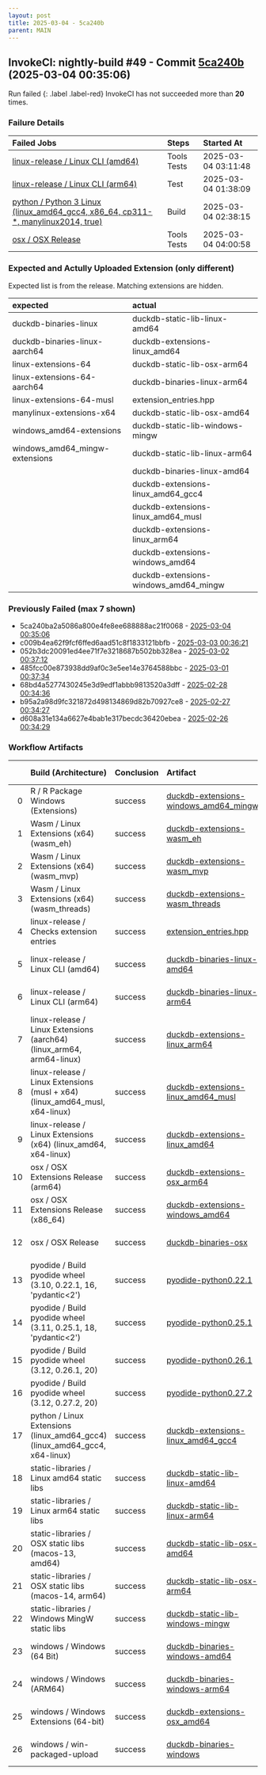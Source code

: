 ```yaml
---
layout: post
title: 2025-03-04 - 5ca240b
parent: MAIN
---
```



## InvokeCI: nightly-build #49 - Commit [5ca240b](https://github.com/duckdb/duckdb/actions/runs/13643493009) (2025-03-04 00:35:06)
 Run failed
{: .label .label-red}
InvokeCI has not succeeded more than **20** times.

### Failure Details

| Failed Jobs                                                                                                                                                   | Steps       | Started At          |
|:--------------------------------------------------------------------------------------------------------------------------------------------------------------|:------------|:--------------------|
| [linux-release / Linux CLI (amd64)](https://github.com/duckdb/duckdb/actions/runs/13643493009/job/38139146674)                                                | Tools Tests | 2025-03-04 03:11:48 |
| [linux-release / Linux CLI (arm64)](https://github.com/duckdb/duckdb/actions/runs/13643493009/job/38139146876)                                                | Test        | 2025-03-04 01:38:09 |
| [python / Python 3 Linux (linux_amd64_gcc4, x86_64, cp311-*, manylinux2014, true)](https://github.com/duckdb/duckdb/actions/runs/13643493009/job/38141439198) | Build       | 2025-03-04 02:38:15 |
| [osx / OSX Release](https://github.com/duckdb/duckdb/actions/runs/13643493009/job/38143556060)                                                                | Tools Tests | 2025-03-04 04:00:58 |

### Expected and Actully Uploaded Extension (only different)
Expected list is from the release.
Matching extensions are hidden.

| expected                       | actual                                |
|:-------------------------------|:--------------------------------------|
| duckdb-binaries-linux          | duckdb-static-lib-linux-amd64         |
| duckdb-binaries-linux-aarch64  | duckdb-extensions-linux_amd64         |
| linux-extensions-64            | duckdb-static-lib-osx-arm64           |
| linux-extensions-64-aarch64    | duckdb-binaries-linux-arm64           |
| linux-extensions-64-musl       | extension_entries.hpp                 |
| manylinux-extensions-x64       | duckdb-static-lib-osx-amd64           |
| windows_amd64-extensions       | duckdb-static-lib-windows-mingw       |
| windows_amd64_mingw-extensions | duckdb-static-lib-linux-arm64         |
|                                | duckdb-binaries-linux-amd64           |
|                                | duckdb-extensions-linux_amd64_gcc4    |
|                                | duckdb-extensions-linux_amd64_musl    |
|                                | duckdb-extensions-linux_arm64         |
|                                | duckdb-extensions-windows_amd64       |
|                                | duckdb-extensions-windows_amd64_mingw |

### Previously Failed (max 7 shown)

- 5ca240ba2a5086a800e4fe8ee688888ac21f0068 - [2025-03-04 00:35:06](https://github.com/duckdb/duckdb/actions/runs/13643493009)
- c009b4ea62f9fcf6ffed6aad51c8f1833121bbfb - [2025-03-03 00:36:21](https://github.com/duckdb/duckdb/actions/runs/13620956121)
- 052b3dc20091ed4ee71f7e3218687b502bb328ea - [2025-03-02 00:37:12](https://github.com/duckdb/duckdb/actions/runs/13610361490)
- 485fcc00e873938dd9af0c3e5ee14e3764588bbc - [2025-03-01 00:37:34](https://github.com/duckdb/duckdb/actions/runs/13599003683)
- 68bd4a5277430245e3d9edf1abbb9813520a3dff - [2025-02-28 00:34:36](https://github.com/duckdb/duckdb/actions/runs/13578702457)
- b95a2a98d9fc321872d498134869d82b70927ce8 - [2025-02-27 00:34:27](https://github.com/duckdb/duckdb/actions/runs/13556221101)
- d608a31e134a6627e4bab1e317becdc36420ebea - [2025-02-26 00:34:29](https://github.com/duckdb/duckdb/actions/runs/13533845953)

### Workflow Artifacts

|    | Build (Architecture)                                                        | Conclusion   | Artifact                                                                                                                | Uploaded at         |
|---:|:----------------------------------------------------------------------------|:-------------|:------------------------------------------------------------------------------------------------------------------------|:--------------------|
|  0 | R / R Package Windows (Extensions)                                          | success      | [duckdb-extensions-windows_amd64_mingw](https://github.com/duckdb/duckdb/actions/runs/13643493009/artifacts/2685807797) | 2025-03-04 01:52:28 |
|  1 | Wasm / Linux Extensions (x64) (wasm_eh)                                     | success      | [duckdb-extensions-wasm_eh](https://github.com/duckdb/duckdb/actions/runs/13643493009/artifacts/2685636532)             | 2025-03-04 01:07:37 |
|  2 | Wasm / Linux Extensions (x64) (wasm_mvp)                                    | success      | [duckdb-extensions-wasm_mvp](https://github.com/duckdb/duckdb/actions/runs/13643493009/artifacts/2685641341)            | 2025-03-04 01:09:00 |
|  3 | Wasm / Linux Extensions (x64) (wasm_threads)                                | success      | [duckdb-extensions-wasm_threads](https://github.com/duckdb/duckdb/actions/runs/13643493009/artifacts/2685656735)        | 2025-03-04 01:13:00 |
|  4 | linux-release / Checks extension entries                                    | success      | [extension_entries.hpp](https://github.com/duckdb/duckdb/actions/runs/13643493009/artifacts/2685657064)                 | 2025-03-04 01:13:05 |
|  5 | linux-release / Linux CLI (amd64)                                           | success      | [duckdb-binaries-linux-amd64](https://github.com/duckdb/duckdb/actions/runs/13643493009/artifacts/2685889733)           | 2025-03-04 02:14:50 |
|  6 | linux-release / Linux CLI (arm64)                                           | success      | [duckdb-binaries-linux-arm64](https://github.com/duckdb/duckdb/actions/runs/13643493009/artifacts/2685754422)           | 2025-03-04 01:38:09 |
|  7 | linux-release / Linux Extensions (aarch64) (linux_arm64, arm64-linux)       | success      | [duckdb-extensions-linux_arm64](https://github.com/duckdb/duckdb/actions/runs/13643493009/artifacts/2685988921)         | 2025-03-04 02:44:23 |
|  8 | linux-release / Linux Extensions (musl + x64) (linux_amd64_musl, x64-linux) | success      | [duckdb-extensions-linux_amd64_musl](https://github.com/duckdb/duckdb/actions/runs/13643493009/artifacts/2685919386)    | 2025-03-04 02:24:17 |
|  9 | linux-release / Linux Extensions (x64) (linux_amd64, x64-linux)             | success      | [duckdb-extensions-linux_amd64](https://github.com/duckdb/duckdb/actions/runs/13643493009/artifacts/2685626682)         | 2025-03-04 01:04:55 |
| 10 | osx / OSX Extensions Release (arm64)                                        | success      | [duckdb-extensions-osx_arm64](https://github.com/duckdb/duckdb/actions/runs/13643493009/artifacts/2686225550)           | 2025-03-04 03:55:24 |
| 11 | osx / OSX Extensions Release (x86_64)                                       | success      | [duckdb-extensions-windows_amd64](https://github.com/duckdb/duckdb/actions/runs/13643493009/artifacts/2686198293)       | 2025-03-04 03:45:59 |
| 12 | osx / OSX Release                                                           | success      | [duckdb-binaries-osx](https://github.com/duckdb/duckdb/actions/runs/13643493009/artifacts/2686124983)                   | 2025-03-04 03:22:47 |
| 13 | pyodide / Build pyodide wheel (3.10, 0.22.1, 16, 'pydantic<2')              | success      | [pyodide-python0.22.1](https://github.com/duckdb/duckdb/actions/runs/13643493009/artifacts/2685578820)                  | 2025-03-04 00:51:54 |
| 14 | pyodide / Build pyodide wheel (3.11, 0.25.1, 18, 'pydantic<2')              | success      | [pyodide-python0.25.1](https://github.com/duckdb/duckdb/actions/runs/13643493009/artifacts/2685575415)                  | 2025-03-04 00:51:02 |
| 15 | pyodide / Build pyodide wheel (3.12, 0.26.1, 20)                            | success      | [pyodide-python0.26.1](https://github.com/duckdb/duckdb/actions/runs/13643493009/artifacts/2685576049)                  | 2025-03-04 00:51:11 |
| 16 | pyodide / Build pyodide wheel (3.12, 0.27.2, 20)                            | success      | [pyodide-python0.27.2](https://github.com/duckdb/duckdb/actions/runs/13643493009/artifacts/2685575228)                  | 2025-03-04 00:51:00 |
| 17 | python / Linux Extensions (linux_amd64_gcc4) (linux_amd64_gcc4, x64-linux)  | success      | [duckdb-extensions-linux_amd64_gcc4](https://github.com/duckdb/duckdb/actions/runs/13643493009/artifacts/2685883363)    | 2025-03-04 02:13:03 |
| 18 | static-libraries / Linux amd64 static libs                                  | success      | [duckdb-static-lib-linux-amd64](https://github.com/duckdb/duckdb/actions/runs/13643493009/artifacts/2685601428)         | 2025-03-04 00:57:53 |
| 19 | static-libraries / Linux arm64 static libs                                  | success      | [duckdb-static-lib-linux-arm64](https://github.com/duckdb/duckdb/actions/runs/13643493009/artifacts/2685607721)         | 2025-03-04 00:59:45 |
| 20 | static-libraries / OSX static libs (macos-13, amd64)                        | success      | [duckdb-static-lib-osx-amd64](https://github.com/duckdb/duckdb/actions/runs/13643493009/artifacts/2685562173)           | 2025-03-04 00:47:50 |
| 21 | static-libraries / OSX static libs (macos-14, arm64)                        | success      | [duckdb-static-lib-osx-arm64](https://github.com/duckdb/duckdb/actions/runs/13643493009/artifacts/2685551945)           | 2025-03-04 00:45:13 |
| 22 | static-libraries / Windows MingW static libs                                | success      | [duckdb-static-lib-windows-mingw](https://github.com/duckdb/duckdb/actions/runs/13643493009/artifacts/2685738723)       | 2025-03-04 01:34:29 |
| 23 | windows / Windows (64 Bit)                                                  | success      | [duckdb-binaries-windows-amd64](https://github.com/duckdb/duckdb/actions/runs/13643493009/artifacts/2685687780)         | 2025-03-04 01:21:12 |
| 24 | windows / Windows (ARM64)                                                   | success      | [duckdb-binaries-windows-arm64](https://github.com/duckdb/duckdb/actions/runs/13643493009/artifacts/2685860287)         | 2025-03-04 02:06:31 |
| 25 | windows / Windows Extensions (64-bit)                                       | success      | [duckdb-extensions-osx_amd64](https://github.com/duckdb/duckdb/actions/runs/13643493009/artifacts/2686197875)           | 2025-03-04 03:45:49 |
| 26 | windows / win-packaged-upload                                               | success      | [duckdb-binaries-windows](https://github.com/duckdb/duckdb/actions/runs/13643493009/artifacts/2685884825)               | 2025-03-04 02:13:29 |
